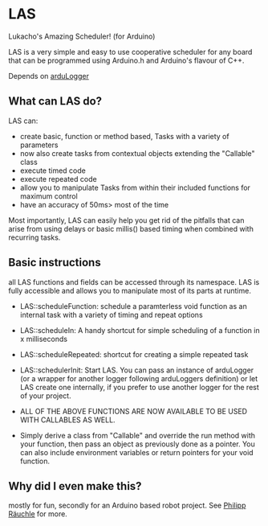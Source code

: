 # LAS
Lukacho's Amazing Scheduler! (for Arduino)

LAS is a very simple and easy to use cooperative scheduler for any board that can be programmed using Arduino.h and Arduino's flavour of C++.

Depends on [arduLogger](https://github.com/LukachoLombardi/arduLogger)

## What can LAS do?
LAS can:
- create basic, function or method based, Tasks with a variety of parameters
- now also create tasks from contextual objects extending the "Callable" class
- execute timed code
- execute repeated code
- allow you to manipulate Tasks from within their included functions for maximum control
- have an accuracy of 50ms> most of the time

Most importantly, LAS can easily help you get rid of the pitfalls that can arise from using delays or basic millis() based timing when combined with recurring tasks.

## Basic instructions
all LAS functions and fields can be accessed through its namespace. LAS is fully accessible and allows you to manipulate most of its parts at runtime.
- LAS::scheduleFunction: schedule a paramterless void function as an internal task with a variety of timing and repeat options
- LAS::scheduleIn: A handy shortcut for simple scheduling of a function in x milliseconds
- LAS::scheduleRepeated: shortcut for creating a simple repeated task
- LAS::schedulerInit: Start LAS. You can pass an instance of arduLogger (or a wrapper for another logger following arduLoggers definition) or let LAS create one internally, if you prefer to use another logger for the rest of your project.

- ALL OF THE ABOVE FUNCTIONS ARE NOW AVAILABLE TO BE USED WITH CALLABLES AS WELL.
- Simply derive a class from "Callable" and override the run method with your function, then pass an object as previously done as a pointer. You can also include environment variables or return pointers for your void function.

## Why did I even make this?
mostly for fun, secondly for an Arduino based robot project. 
See [Philipp Räuchle](https://github.com/LukachoLombardi/PhilippRaeuchle) for more.
